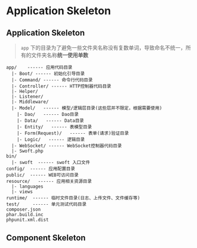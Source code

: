 # Application Skeleton

## Application Skeleton

> `app` 下的目录为了避免一些文件夹名称没有复数单词，导致命名不统一，所有的文件夹名称**统一使用单数**

```text
app/    ------ 应用代码目录
  |- Boot/ ------ 初始化引导目录
  |- Command/ ------ 命令行代码目录
  |- Controller/ ------ HTTP控制器代码目录
  |- Helper/
  |- Listener/
  |- Middleware/
  |- Model/   ------ 模型/逻辑层目录(这些层并不限定，根据需要使用)
    |- Dao/   ------ Dao目录
    |- Data/   ------ Data目录
    |- Entity/   ------ 表模型目录
    |- Form(Request)/   ------ 表单(请求)验证目录
    |- Logic/   ------ 逻辑目录
  |- WebSocket/ ------ WebSocket控制器代码目录
  |- Swoft.php
bin/  
  |- swoft  ------ swoft 入口文件
config/  ------ 应用配置目录
public/  ------ WEB可访问目录
resource/   ------ 应用相关资源目录
  |- languages
  |- views
runtime/  ------ 临时文件目录(日志、上传文件、文件缓存等)
test/     ------ 单元测试代码目录
composer.json
phar.build.inc
phpunit.xml.dist
```

## Component Skeleton

